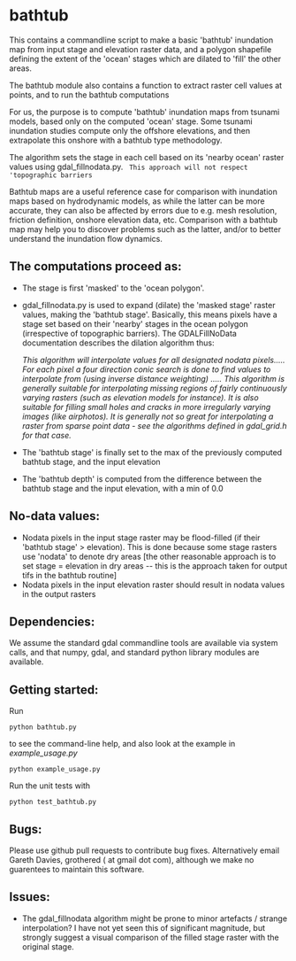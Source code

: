 bathtub
============

This contains a commandline script to make a basic 'bathtub' inundation map from input stage and elevation raster data, and a polygon shapefile defining the extent of the 'ocean' stages which are dilated to 'fill' the other areas.

The bathtub module also contains a function to extract raster cell values at points, and to run the bathtub computations

For us, the purpose is to compute 'bathtub' inundation maps from tsunami models, based only on the computed 'ocean' stage. Some tsunami inundation studies compute only the offshore elevations, and then extrapolate this onshore with a bathtub type methodology.

The algorithm sets the stage in each cell based on its 'nearby ocean' raster values using gdal_fillnodata.py. ``` This approach will not respect 'topographic barriers```

Bathtub maps are a useful reference case for comparison with inundation maps based on hydrodynamic models, as while the latter can be more accurate, they can also be affected by errors due to e.g. mesh resolution, friction definition, onshore elevation data, etc. Comparison with a bathtub map may help you to discover problems such as the latter, and/or to better understand the inundation flow dynamics.

The computations proceed as:
----------------------------
* The stage is first 'masked' to the 'ocean polygon'.
* gdal_fillnodata.py is used to expand (dilate) the 'masked stage' raster values, making the 'bathtub stage'. Basically, this means pixels have a stage set based on their 'nearby' stages in the ocean polygon (irrespective of topographic barriers). The GDALFillNoData documentation describes the dilation algorithm thus:

    *This algorithm will interpolate values for all designated nodata
    pixels..... For each pixel a four direction conic search is done to find values
    to interpolate from (using inverse distance weighting) ..... This algorithm is
    generally suitable for interpolating missing regions of fairly continuously
    varying rasters (such as elevation models for instance). It is also suitable
    for filling small holes and cracks in more irregularly varying images (like
    airphotos). It is generally not so great for interpolating a raster from sparse
    point data - see the algorithms defined in gdal_grid.h for that case.*
* The 'bathtub stage' is finally set to the max of the previously computed bathtub stage, and the input elevation
* The 'bathtub depth' is computed from the difference between the bathtub stage and the input elevation, with a min of 0.0

No-data values:  
---------------

* Nodata pixels in the input stage raster may be flood-filled (if their 'bathtub stage' > elevation). This is done because some stage rasters use 'nodata' to denote dry areas [the other reasonable approach is to set stage = elevation in dry areas -- this is the approach taken for output tifs in the bathtub routine]
* Nodata pixels in the input elevation raster should result in nodata values in the output rasters

Dependencies: 
-------------
We assume the standard gdal commandline tools are available via system calls, and that numpy, gdal, and standard python library modules are available.

Getting started:
----------------
Run

    python bathtub.py
to see the command-line help, and also look at the example in *example_usage.py*

    python example_usage.py

Run the unit tests with

    python test_bathtub.py


Bugs:
----
Please use github pull requests to contribute bug fixes. Alternatively email Gareth Davies, grothered ( at gmail dot com), although we make no guarentees to maintain this software.

Issues: 
--------
* The gdal_fillnodata algorithm might be prone to minor artefacts / strange interpolation? I have not yet seen this of significant magnitude, but strongly suggest a visual comparison of the filled stage raster with the original stage.
